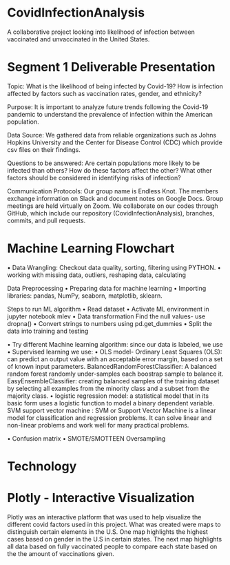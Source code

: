 # CovidInfectionAnalysis
A collaborative project looking into likelihood of infection between vaccinated and unvaccinated in the United States.

# Segment 1 Deliverable Presentation

Topic: What is the likelihood of being infected by Covid-19? How is infection affected by factors such as vaccination rates, gender, and ethnicity?

Purpose: It is important to analyze future trends following the Covid-19 pandemic to understand the prevalence of infection within the American population.

Data Source: We gathered data from reliable organizations such as Johns Hopkins University and the Center for Disease Control (CDC) which provide csv files on their findings.

Questions to be answered: Are certain populations more likely to be infected than others? How do these factors affect the other? What other factors should be considered in identifying risks of infection?

Communication Protocols: Our group name is Endless Knot. The members exchange information on Slack and document notes on Google Docs. Group meetings are held virtually on Zoom. We collaborate on our codes through GitHub, which include our repository (CovidInfectionAnalysis), branches, commits, and pull requests. 

# Machine Learning Flowchart
•	Data Wrangling: 
Checkout data quality, sorting, filtering using PYTHON. 
•	working with missing data, outliers, reshaping data, calculating

Data Preprocessing
•	Preparing data for machine learning 
•	Importing libraries: pandas, NumPy, seaborn, matplotlib, sklearn.

Steps to run ML algorithm
•	Read dataset
•	Activate ML environment in jupyter notebook mlev
•	Data transformation
Find the null values- use dropna()
•	Convert strings to numbers using pd.get_dummies
•	Split the data into training and testing 

•	Try different Machine learning algorithm:
since our data is labeled, we use
•	Supervised learning 
we use: 
•	OLS model- Ordinary Least Squares (OLS): can predict an output value with an acceptable error margin, based on a set of known input parameters. 
    BalancedRandomForestClassifier: A balanced random forest randomly under-samples each boostrap sample to balance it. 
    EasyEnsembleClassifier: creating balanced samples of the training dataset by selecting all examples from the minority class and a subset from the majority class.
•	logistic regression model:  a statistical model that in its basic form uses a logistic function to model a binary dependent variable.
    SVM support vector machine : SVM or Support Vector Machine is a linear model for classification and regression problems. It can solve linear and non-linear problems and work well for many practical problems. 

•	Confusion matrix
•	SMOTE/SMOTTEEN Oversampling

# Technology
# Plotly - Interactive Visualization

Plotly was an interactive platform that was used to help visualize the different covid factors used in this project. What was created were maps to distinguish certain elements in the U.S. One map highlights the highest cases based on gender in the U.S in certain states. The next map highlights all data based on fully vaccinated people to compare each state based on the the amount of vaccinations given.
